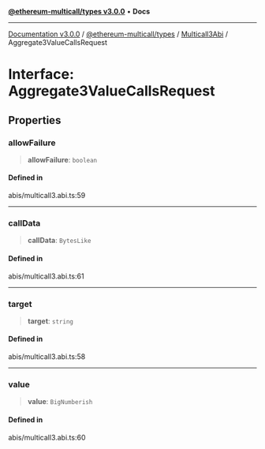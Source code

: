 [**@ethereum-multicall/types v3.0.0**](../../../README.md) • **Docs**

***

[Documentation v3.0.0](../../../../../packages.md) / [@ethereum-multicall/types](../../../README.md) / [Multicall3Abi](../README.md) / Aggregate3ValueCallsRequest

# Interface: Aggregate3ValueCallsRequest

## Properties

### allowFailure

> **allowFailure**: `boolean`

#### Defined in

abis/multicall3.abi.ts:59

***

### callData

> **callData**: `BytesLike`

#### Defined in

abis/multicall3.abi.ts:61

***

### target

> **target**: `string`

#### Defined in

abis/multicall3.abi.ts:58

***

### value

> **value**: `BigNumberish`

#### Defined in

abis/multicall3.abi.ts:60
